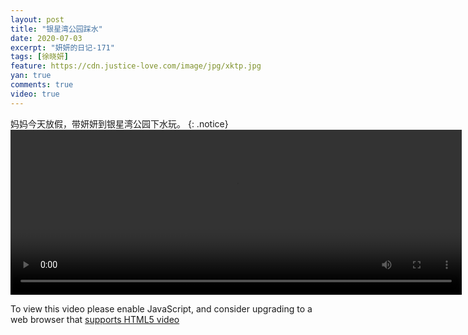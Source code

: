 ```yaml
---
layout: post
title: "银星湾公园踩水"
date: 2020-07-03
excerpt: "妍妍的日记-171"
tags: [徐晓妍]
feature: https://cdn.justice-love.com/image/jpg/xktp.jpg
yan: true
comments: true
video: true
---
```

妈妈今天放假，带妍妍到银星湾公园下水玩。
{: .notice}
<video id="my-video" class="video-js vjs-16-9 clipboard" controls preload="auto" width="722" height="264" data-setup="{}">
    <source src="{{ site.staticUrl }}/yanyan/video/yinxingwangongyuancaishui.mp4" type='video/mp4'>
    <p class="vjs-no-js">
      To view this video please enable JavaScript, and consider upgrading to a web browser that
      <a href="http://videojs.com/html5-video-support/" target="_blank">supports HTML5 video</a>
    </p>
</video>

